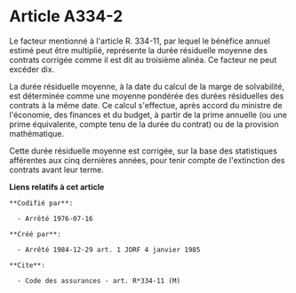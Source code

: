 # Article A334-2

Le facteur mentionné à l'article R. 334-11, par lequel le bénéfice annuel estimé peut être multiplié, représente la durée
résiduelle moyenne des contrats corrigée comme il est dit au troisième alinéa. Ce facteur ne peut excéder dix.

La durée résiduelle moyenne, à la date du calcul de la marge de solvabilité, est déterminée comme une moyenne pondérée des
durées résiduelles des contrats à la même date. Ce calcul s'effectue, après accord du ministre de l'économie, des finances et
du budget, à partir de la prime annuelle (ou une prime équivalente, compte tenu de la durée du contrat) ou de la provision
mathématique.

Cette durée résiduelle moyenne est corrigée, sur la base des statistiques afférentes aux cinq dernières années, pour tenir
compte de l'extinction des contrats avant leur terme.

**Liens relatifs à cet article**

	**Codifié par**:

	  - Arrêté 1976-07-16

	**Créé par**:

	  - Arrêté 1984-12-29 art. 1 JORF 4 janvier 1985

	**Cite**:

	  - Code des assurances - art. R*334-11 (M)
